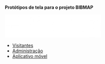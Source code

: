 **Protótipos de tela para o projeto BIBMAP**

![logo](images/logo/logo.png)

- [Visitantes](#)
- [Administração](#)
- [Aplicativo móvel](#)
